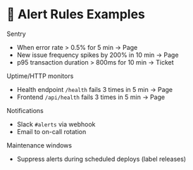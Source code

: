 # 🚨 Alert Rules Examples

Sentry

- When error rate > 0.5% for 5 min → Page
- New issue frequency spikes by 200% in 10 min → Page
- p95 transaction duration > 800ms for 10 min → Ticket

Uptime/HTTP monitors

- Health endpoint `/health` fails 3 times in 5 min → Page
- Frontend `/api/health` fails 3 times in 5 min → Page

Notifications

- Slack `#alerts` via webhook
- Email to on-call rotation

Maintenance windows

- Suppress alerts during scheduled deploys (label releases)
